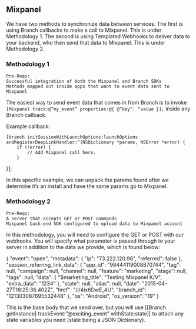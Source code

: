 ## Mixpanel

We have two methods to synchronize data between services. The first is using Branch callbacks to make a call to Mixpanel. This is under Methodology 1. The second is using Templated Webhooks to deliver data to your backend, who then send that data to Mixpanel. This is under Methodology 2.

### Methodology 1

	Pre-Reqs:
    Successful integration of both the Mixpanel and Branch SDKs
    Methods mapped out inside apps that want to event data sent to Mixpanel

The easiest way to send event data that comes in from Branch is to invoke `[Mixpanel track:@”my_event” properties:@{ @”key”: “value }];` inside any Branch callback. 

Example callback: 

    [branch initSessionWithLaunchOptions:launchOptions andRegisterDeepLinkHandler:^(NSDictionary *params, NSError *error) {
        if (!error) {
            // Add Mixpanel call here.
        }
}];

In this specific example, we can unpack the params found after we determine it’s an install and have the same params go to Mixpanel.

### Methodology 2
	
	Pre-Reqs:
    A server that accepts GET or POST commands
    Mixpanel back-end SDK configured to upload data to Mixpanel account

In this methodology, you will need to configure the GET or POST with our webhooks. You will specify what parameter is passed through to your server in addition to the data we provide, which is found below: 

{
"event": "open",
"metadata": {
	"ip": "73.222.120.96",
	"referred": false
},
"session_referring_link_data": {
		"app_id": "98444119008870744",
		"tag": null,
		"campaign": null,
		"channel": null,
		"feature": "marketing",
		"stage": null,
		"tags": null,
	"data": {
		"$marketing_title": "Testing Mixpanel K/V",
		"extra_data": "1234"
	},
		"state": null,
		"alias": null,
		"date": "2015-04-27T18:25:36.402Z",
		"href": "/l/4ix6DwE_4U",
		"branch_id": "121303087695532448"
	},
	"os": "Android",
	"os_version": "19"
}

This is the base body that we send over, but you will use [[Branch getInstance] trackEvent:”@exciting_event” withState:state]] to attach any state variables you need (state being a JSON Dictionary).
